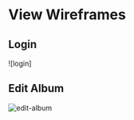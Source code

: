 # View Wireframes

## Login
![login]

## Edit Album
![edit-album]

<!-- ## NotesIndex / NoteIndexItem / NoteForm
![notes]

## NotebooksIndex / NotebookIndexItem
![notebooks]

## NoteBookForm
![notebook-form]

## Component Heirarchy
![component-heirarchy] -->

[new-user]: ./wireframes/login.png
[edit-album]: ./wireframes/edit-album.png
<!-- [notes]: ./wireframes/root_notes.png
[notebooks]: ./wireframes/root_notebooks.png
[notebook-form]: ./wireframes/notebook_form.png
[component-heirarchy]: ./wireframes/component_heirarchy.png -->
